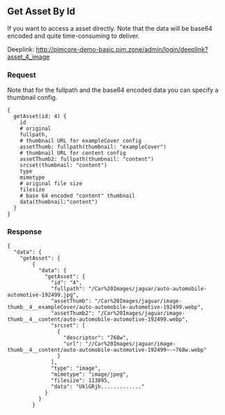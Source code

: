 ## Get Asset By Id

If you want to access a asset directly.
Note that the data will be base64 encoded and quite time-consuming to deliver.

Deeplink: http://pimcore-demo-basic.pim.zone/admin/login/deeplink?asset_4_image

### Request

Note that for the fullpath and the base64 encoded data you can specify a thumbnail config.

```
{
  getAsset(id: 4) {
    id
    # original
    fullpath,
    # thumbnail URL for exampleCover config
    assetThumb: fullpath(thumbnail: "exampleCover")
    # thumbnail URL for content config
    assetThumb2: fullpath(thumbnail: "content")
    srcset(thumbnail: "content")
    type
    mimetype
    # original file size
    filesize
    # base 64 encoded "content" thumbnail
    data(thumbnail:"content")
  }
}

```

### Response

```
{
  "data": {
    "getAsset": {
        {
          "data": {
            "getAsset": {
              "id": "4",
              "fullpath": "/Car%20Images/jaguar/auto-automobile-automotive-192499.jpg",
              "assetThumb": "/Car%20Images/jaguar/image-thumb__4__exampleCover/auto-automobile-automotive-192499.webp",
              "assetThumb2": "/Car%20Images/jaguar/image-thumb__4__content/auto-automobile-automotive-192499.webp",
              "srcset": [
                {
                  "descriptor": "768w",
                  "url": "//Car%20Images/jaguar/image-thumb__4__content/auto-automobile-automotive-192499~-~768w.webp"
                }
              ],
              "type": "image",
              "mimetype": "image/jpeg",
              "filesize": 113895,
              "data": "UklGRjh............."
            }
          }
        }
```
